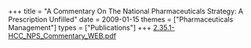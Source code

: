 +++
title = "A Commentary On The National Pharmaceuticals Strategy: A Prescription Unfilled"
date = 2009-01-15
themes = ["Pharmaceuticals Management"]
types = ["Publications"]
+++
[2.35.1-HCC\_NPS\_Commentary\_WEB.pdf](/files/2.35.1-HCC_NPS_Commentary_WEB.pdf)
